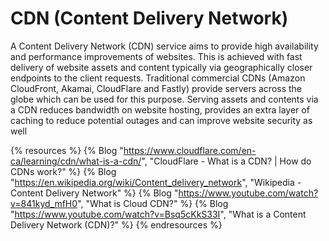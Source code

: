 # CDN (Content Delivery Network)

A Content Delivery Network (CDN) service aims to provide high availability and performance improvements of websites. This is achieved with fast delivery of website assets and content typically via geographically closer endpoints to the client requests.
Traditional commercial CDNs (Amazon CloudFront, Akamai, CloudFlare and Fastly) provide servers across the globe which can be used for this purpose.
Serving assets and contents via a CDN reduces bandwidth on website hosting, provides an extra layer of caching to reduce potential outages and can improve website security as well


{% resources %}
  {% Blog "https://www.cloudflare.com/en-ca/learning/cdn/what-is-a-cdn/", "CloudFlare - What is a CDN? | How do CDNs work?" %}
  {% Blog "https://en.wikipedia.org/wiki/Content_delivery_network", "Wikipedia - Content Delivery Network" %}
  {% Blog "https://www.youtube.com/watch?v=841kyd_mfH0", "What is Cloud CDN?" %}
  {% Blog "https://www.youtube.com/watch?v=Bsq5cKkS33I", "What is a Content Delivery Network (CDN)?" %}
{% endresources %}
